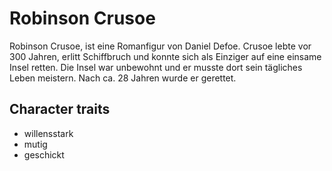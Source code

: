 # Robinson Crusoe
Robinson Crusoe, ist eine Romanfigur von Daniel Defoe.
Crusoe lebte vor 300 Jahren, erlitt Schiffbruch und konnte sich als Einziger auf eine einsame Insel retten.
Die Insel war unbewohnt und er musste dort sein tägliches Leben meistern. Nach ca. 28 Jahren wurde er gerettet.
## Character traits
* willensstark
* mutig
* geschickt
